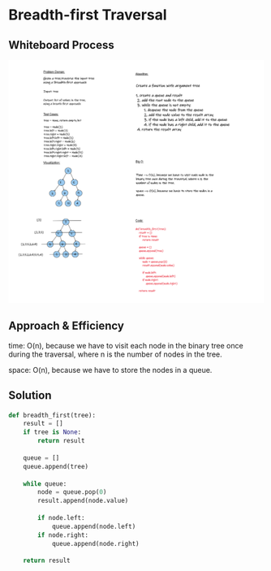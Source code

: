 # Breadth-first Traversal
<!-- Description of the challenge -->

## Whiteboard Process
<!-- Embedded whiteboard image -->
![whiteboard](cc17.png)

## Approach & Efficiency

time: O(n), because we have to visit each node in the binary tree once during the traversal, where n is the number of nodes in the tree.

space: O(n), because we have to store the nodes in a queue.

## Solution
<!-- Show how to run your code, and examples of it in action -->
```python
def breadth_first(tree): 
    result = [] 
    if tree is None:
        return result

    queue = []
    queue.append(tree) 

    while queue:
        node = queue.pop(0)
        result.append(node.value)

        if node.left:
            queue.append(node.left)
        if node.right:
            queue.append(node.right)

    return result
```
